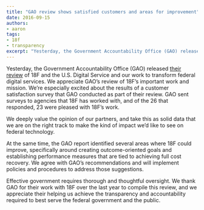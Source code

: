 ```yaml
---
title: "GAO review shows satisfied customers and areas for improvement"
date: 2016-09-15
authors:
- aaron
tags:
- 18f
- transparency
excerpt: "Yesterday, the Government Accountability Office (GAO) released their review of 18F and the U.S. Digital Service and our work to transform federal digital services. We appreciate GAO’s review of 18F’s important work and mission."
---
```


Yesterday, the Government Accountability Office (GAO) released [their
review](http://gao.gov/products/GAO-16-602) of 18F and the U.S.
Digital Service and our work to
transform federal digital services. We appreciate GAO’s review of 18F’s
important work and mission. We’re especially excited about the results
of a customer satisfaction survey that GAO conducted as part of their
review. GAO sent surveys to agencies that 18F has worked with, and of
the 26 that responded, 23 were pleased with 18F’s work.

We deeply value the opinion of our partners, and take this as solid data
that we are on the right track to make the kind of impact we’d like to
see on federal technology.

At the same time, the GAO report identified several areas where 18F
could improve, specifically around creating outcome-oriented goals and
establishing performance measures that are tied to achieving full cost
recovery. We agree with GAO’s recommendations and will implement
policies and procedures to address those suggestions.

Effective government requires thorough and thoughtful oversight. We
thank GAO for their work with 18F over the last year to compile this
review, and we appreciate their helping us achieve the transparency and
accountability required to best serve the federal government and the
public.
